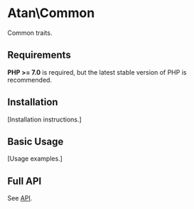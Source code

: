 # Atan\Common
Common traits.

## Requirements
**PHP >= 7.0** is required, but the latest stable version of PHP is recommended.

## Installation
[Installation instructions.]

## Basic Usage
[Usage examples.]

## Full API
See [API](https://github.com/atanvarno69/common/blob/master/docs/API.md).
